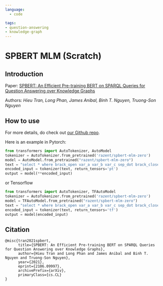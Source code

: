 ```yaml
---
language: 
  - code

tags:
- question-answering
- knowledge-graph
---
```



# SPBERT MLM (Scratch)

## Introduction
Paper: [SPBERT: An Efficient Pre-training BERT on SPARQL Queries for Question Answering over Knowledge Graphs](https://arxiv.org/abs/2106.09997)

Authors: _Hieu Tran, Long Phan, James Anibal, Binh T. Nguyen, Truong-Son Nguyen_

## How to use
For more details, do check out [our Github repo](https://github.com/heraclex12/NLP2SPARQL). 

Here is an example in Pytorch:
```python
from transformers import AutoTokenizer, AutoModel
tokenizer = AutoTokenizer.from_pretrained('razent/spbert-mlm-zero')
model = AutoModel.from_pretrained("razent/spbert-mlm-zero")
text = "select * where brack_open var_a var_b var_c sep_dot brack_close"
encoded_input = tokenizer(text, return_tensors='pt')
output = model(**encoded_input)
```
or Tensorflow
```python
from transformers import AutoTokenizer, TFAutoModel
tokenizer = AutoTokenizer.from_pretrained('razent/spbert-mlm-zero')
model = TFAutoModel.from_pretrained("razent/spbert-mlm-zero")
text = "select * where brack_open var_a var_b var_c sep_dot brack_close"
encoded_input = tokenizer(text, return_tensors='tf')
output = model(encoded_input)
```

## Citation
```
@misc{tran2021spbert,
      title={SPBERT: An Efficient Pre-training BERT on SPARQL Queries for Question Answering over Knowledge Graphs}, 
      author={Hieu Tran and Long Phan and James Anibal and Binh T. Nguyen and Truong-Son Nguyen},
      year={2021},
      eprint={2106.09997},
      archivePrefix={arXiv},
      primaryClass={cs.CL}
}
```